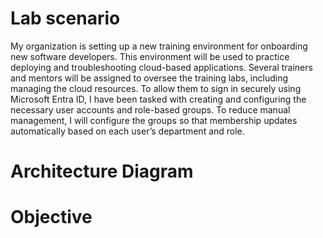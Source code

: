 # Lab scenario

My organization is setting up a new training environment for onboarding new software developers. This environment will be used to practice deploying and troubleshooting cloud-based applications. Several trainers and mentors will be assigned to oversee the training labs, including managing the cloud resources. To allow them to sign in securely using Microsoft Entra ID, I have been tasked with creating and configuring the necessary user accounts and role-based groups. To reduce manual management, I will configure the groups so that membership updates automatically based on each user’s department and role.

# Architecture Diagram


# Objective
